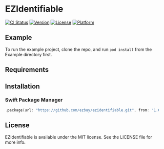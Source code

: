 # EZIdentifiable

[![CI Status](https://img.shields.io/travis/yunxu6139@gmail.com/EZIdentifiable.svg?style=flat)](https://travis-ci.org/yunxu6139@gmail.com/EZIdentifiable)
[![Version](https://img.shields.io/cocoapods/v/EZIdentifiable.svg?style=flat)](https://cocoapods.org/pods/EZIdentifiable)
[![License](https://img.shields.io/cocoapods/l/EZIdentifiable.svg?style=flat)](https://cocoapods.org/pods/EZIdentifiable)
[![Platform](https://img.shields.io/cocoapods/p/EZIdentifiable.svg?style=flat)](https://cocoapods.org/pods/EZIdentifiable)

## Example

To run the example project, clone the repo, and run `pod install` from the Example directory first.

## Requirements

## Installation

### Swift Package Manager

```swift
.package(url: "https://github.com/ezbuy/ezidentifiable.git", from: "1.0.2")
```

## License

EZIdentifiable is available under the MIT license. See the LICENSE file for more info.
